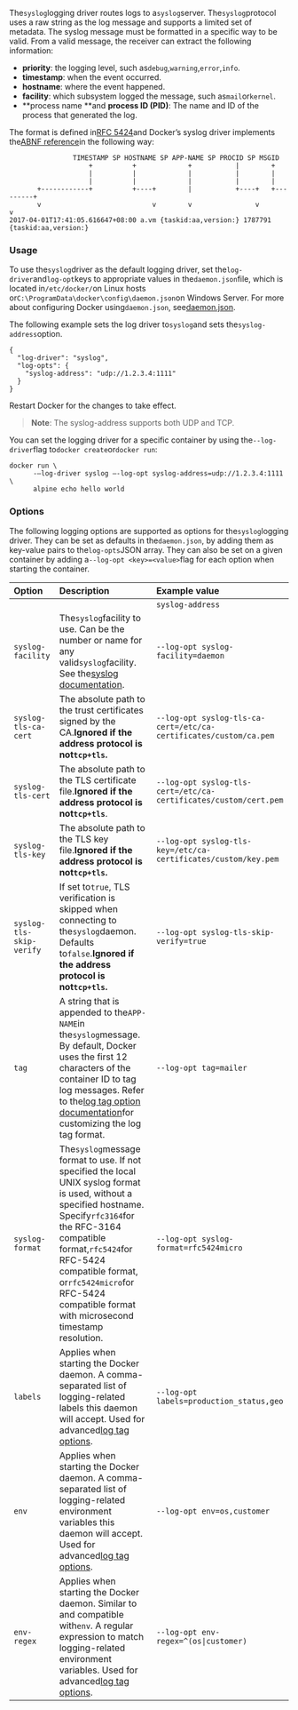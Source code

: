 The`syslog`logging driver routes logs to a`syslog`server. The`syslog`protocol uses a raw string as the log message and supports a limited set of metadata. The syslog message must be formatted in a specific way to be valid. From a valid message, the receiver can extract the following information:

* **priority**: the logging level, such as`debug`,`warning`,`error`,`info`.
* **timestamp**: when the event occurred.
* **hostname**: where the event happened.
* **facility**: which subsystem logged the message, such as`mail`or`kernel`.
* **process name **and **process ID \(PID\)**: The name and ID of the process that generated the log.

The format is defined in[RFC 5424](https://tools.ietf.org/html/rfc5424)and Docker’s syslog driver implements the[ABNF reference](https://tools.ietf.org/html/rfc5424#section-6)in the following way:

```
                TIMESTAMP SP HOSTNAME SP APP-NAME SP PROCID SP MSGID
                    +          +             +           |        +
                    |          |             |           |        |
                    |          |             |           |        |
       +------------+          +----+        |           +----+   +---------+
       v                            v        v                v             v
2017-04-01T17:41:05.616647+08:00 a.vm {taskid:aa,version:} 1787791 {taskid:aa,version:}
```

### Usage

To use the`syslog`driver as the default logging driver, set the`log-driver`and`log-opt`keys to appropriate values in the`daemon.json`file, which is located in`/etc/docker/`on Linux hosts or`C:\ProgramData\docker\config\daemon.json`on Windows Server. For more about configuring Docker using`daemon.json`, see[daemon.json](https://docs.docker.com/engine/reference/commandline/dockerd/#daemon-configuration-file).

The following example sets the log driver to`syslog`and sets the`syslog-address`option.

```
{
  "log-driver": "syslog",
  "log-opts": {
    "syslog-address": "udp://1.2.3.4:1111"
  }
}
```

Restart Docker for the changes to take effect.

> **Note**: The syslog-address supports both UDP and TCP.

You can set the logging driver for a specific container by using the`--log-driver`flag to`docker create`or`docker run`:

```
docker run \
      -–log-driver syslog –-log-opt syslog-address=udp://1.2.3.4:1111 \
      alpine echo hello world
```

### Options

The following logging options are supported as options for the`syslog`logging driver. They can be set as defaults in the`daemon.json`, by adding them as key-value pairs to the`log-opts`JSON array. They can also be set on a given container by adding a`--log-opt <key>=<value>`flag for each option when starting the container.

| Option | Description | Example value |
| :--- | :--- | :--- |
|  |  | `syslog-address` | The address of an external`syslog`server. The URI specifier may be`[tcp、udp、tcp+tls]://host:port`,`unix://path`, or`unixgram://path`. If the transport is`tcp`,`udp`, or`tcp+tls`, the default port is`514`. | `--log-opt syslog-address=tcp+tls://192.168.1.3:514`,`--log-opt syslog-address=unix:///tmp/syslog.sock` |
| `syslog-facility` | The`syslog`facility to use. Can be the number or name for any valid`syslog`facility. See the[syslog documentation](https://tools.ietf.org/html/rfc5424#section-6.2.1). | `--log-opt syslog-facility=daemon` |
| `syslog-tls-ca-cert` | The absolute path to the trust certificates signed by the CA.**Ignored if the address protocol is not`tcp+tls`.** | `--log-opt syslog-tls-ca-cert=/etc/ca-certificates/custom/ca.pem` |
| `syslog-tls-cert` | The absolute path to the TLS certificate file.**Ignored if the address protocol is not`tcp+tls`**. | `--log-opt syslog-tls-cert=/etc/ca-certificates/custom/cert.pem` |
| `syslog-tls-key` | The absolute path to the TLS key file.**Ignored if the address protocol is not`tcp+tls`.** | `--log-opt syslog-tls-key=/etc/ca-certificates/custom/key.pem` |
| `syslog-tls-skip-verify` | If set to`true`, TLS verification is skipped when connecting to the`syslog`daemon. Defaults to`false`.**Ignored if the address protocol is not`tcp+tls`.** | `--log-opt syslog-tls-skip-verify=true` |
| `tag` | A string that is appended to the`APP-NAME`in the`syslog`message. By default, Docker uses the first 12 characters of the container ID to tag log messages. Refer to the[log tag option documentation](https://docs.docker.com/engine/admin/logging/log_tags/)for customizing the log tag format. | `--log-opt tag=mailer` |
| `syslog-format` | The`syslog`message format to use. If not specified the local UNIX syslog format is used, without a specified hostname. Specify`rfc3164`for the RFC-3164 compatible format,`rfc5424`for RFC-5424 compatible format, or`rfc5424micro`for RFC-5424 compatible format with microsecond timestamp resolution. | `--log-opt syslog-format=rfc5424micro` |
| `labels` | Applies when starting the Docker daemon. A comma-separated list of logging-related labels this daemon will accept. Used for advanced[log tag options](https://docs.docker.com/engine/admin/logging/log_tags/). | `--log-opt labels=production_status,geo` |
| `env` | Applies when starting the Docker daemon. A comma-separated list of logging-related environment variables this daemon will accept. Used for advanced[log tag options](https://docs.docker.com/engine/admin/logging/log_tags/). | `--log-opt env=os,customer` |
| `env-regex` | Applies when starting the Docker daemon. Similar to and compatible with`env`. A regular expression to match logging-related environment variables. Used for advanced[log tag options](https://docs.docker.com/engine/admin/logging/log_tags/). | `--log-opt env-regex=^(os\|customer)` |



